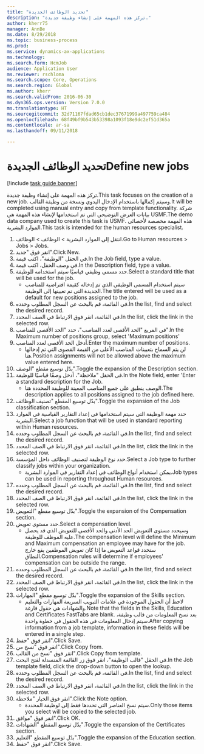 ```yaml
--- 
title: "تحديد الوظائف الجديدة"
description: "تركز هذه المهمة على إنشاء وظيفة جديدة."
author: kherr75
manager: AnnBe
ms.date: 8/29/2018
ms.topic: business-process
ms.prod: 
ms.service: dynamics-ax-applications
ms.technology: 
ms.search.form: HcmJob
audience: Application User
ms.reviewer: rschloma
ms.search.scope: Core, Operations
ms.search.region: Global
ms.author: kherr
ms.search.validFrom: 2016-06-30
ms.dyn365.ops.version: Version 7.0.0
ms.translationtype: HT
ms.sourcegitcommit: 32d71167fdad65cb1dec37671999a497759ca484
ms.openlocfilehash: 68f49bf9b543b53398a1093f18e9dc2ef51d365a
ms.contentlocale: ar-sa
ms.lasthandoff: 09/11/2018

---
```

# <a name="define-new-jobs"></a><span data-ttu-id="68755-103">تحديد الوظائف الجديدة</span><span class="sxs-lookup"><span data-stu-id="68755-103">Define new jobs</span></span>

[!include [task guide banner](../../includes/task-guide-banner.md)]

<span data-ttu-id="68755-104">تركز هذه المهمة على إنشاء وظيفة جديدة.</span><span class="sxs-lookup"><span data-stu-id="68755-104">This task focuses on the creation of a new job.</span></span> <span data-ttu-id="68755-105">وسيتم إكمالها باستخدام الإدخال اليدوي ونسخة من وظيفة القالب.</span><span class="sxs-lookup"><span data-stu-id="68755-105">It will be completed using manual entry and copy from template functionality.</span></span> <span data-ttu-id="68755-106">شركة بيانات العرض التوضيحي التي تم استخدامها لإنشاء هذه المهمة هي USMF.‬</span><span class="sxs-lookup"><span data-stu-id="68755-106">The demo data company used to create this task is USMF.</span></span> <span data-ttu-id="68755-107">هذه المهمة مخصصة لأخصائي الموارد البشرية.</span><span class="sxs-lookup"><span data-stu-id="68755-107">This task is intended for the human resources specialist.</span></span>

1. <span data-ttu-id="68755-108">انتقل إلى الموارد البشرية > الوظائف‬ > الوظائف‬.</span><span class="sxs-lookup"><span data-stu-id="68755-108">Go to Human resources > Jobs > Jobs.</span></span>
2. <span data-ttu-id="68755-109">انقر فوق "جديد".</span><span class="sxs-lookup"><span data-stu-id="68755-109">Click New.</span></span>
3. <span data-ttu-id="68755-110">في الحقل "الوظيفة"، اكتب قيمة.</span><span class="sxs-lookup"><span data-stu-id="68755-110">In the Job field, type a value.</span></span>
4. <span data-ttu-id="68755-111">في وصف الحقل، اكتب قيمة.</span><span class="sxs-lookup"><span data-stu-id="68755-111">In the Description field, type a value.</span></span>
5. <span data-ttu-id="68755-112">حدد مسمى وظيفي قياسيًا سيتم استخدامه للوظيفة.</span><span class="sxs-lookup"><span data-stu-id="68755-112">Select a standard title that will be used for the job.</span></span> 
    * <span data-ttu-id="68755-113">سيتم استخدام المسمى الوظيفي‬ الذي تم إدخاله كقيمة افتراضية للمناصب الجديدة التي تم تعيينها إلى الوظيفة.</span><span class="sxs-lookup"><span data-stu-id="68755-113">The title entered will be used as a default for new positions assigned to the job.</span></span>  
6. <span data-ttu-id="68755-114">في القائمة، قم بالبحث عن السجل المطلوب وحدده.</span><span class="sxs-lookup"><span data-stu-id="68755-114">In the list, find and select the desired record.</span></span>
7. <span data-ttu-id="68755-115">في القائمة، انقر فوق الارتباط في الصف المحدد.</span><span class="sxs-lookup"><span data-stu-id="68755-115">In the list, click the link in the selected row.</span></span>
8. <span data-ttu-id="68755-116">في المربع "الحد الأقصى لعدد المناصب‬"، حدد "الحد الأقصى للمناصب‬".‬</span><span class="sxs-lookup"><span data-stu-id="68755-116">In the Maximum number of positions group, select 'Maximum positions'</span></span>
9. <span data-ttu-id="68755-117">أدخل الحد الأقصى لعدد المناصب.</span><span class="sxs-lookup"><span data-stu-id="68755-117">Enter the maximum number of positions.</span></span> 
    * <span data-ttu-id="68755-118">لن يتم السماح بتعيينات المناصب الأعلى من القيمة القصوى التي تم إدخالها هنا.</span><span class="sxs-lookup"><span data-stu-id="68755-118">Position assignments will not be allowed above the maximum value entered here.</span></span>  
10. <span data-ttu-id="68755-119">بدّل توسيع مقطع "الوصف".</span><span class="sxs-lookup"><span data-stu-id="68755-119">Toggle the expansion of the Description section.</span></span>
11. <span data-ttu-id="68755-120">في الحقل "ملاحظة"، أدخل وصفًا قياسيًا للوظيفة.</span><span class="sxs-lookup"><span data-stu-id="68755-120">In the Note field, enter 'Enter a standard description for the Job.</span></span>
    * <span data-ttu-id="68755-121">الوصف ينطبق على جميع المناصب المعينة للوظيفة المحددة هنا.</span><span class="sxs-lookup"><span data-stu-id="68755-121">The description applies to all positions assigned to the job defined here.</span></span>  
12. <span data-ttu-id="68755-122">بدّل توسيع المقطع "تصنيف الوظائف‬".</span><span class="sxs-lookup"><span data-stu-id="68755-122">Toggle the expansion of the Job classification section.</span></span>
13. <span data-ttu-id="68755-123">حدد مهمة الوظيفة التي سيتم استخدامها في إعداد التقارير القياسية في الموارد البشرية.</span><span class="sxs-lookup"><span data-stu-id="68755-123">Select a job function that will be used in standard reporting within Human resources.</span></span>
14. <span data-ttu-id="68755-124">في القائمة، قم بالبحث عن السجل المطلوب وحدده.</span><span class="sxs-lookup"><span data-stu-id="68755-124">In the list, find and select the desired record.</span></span>
15. <span data-ttu-id="68755-125">في القائمة، انقر فوق الارتباط في الصف المحدد.</span><span class="sxs-lookup"><span data-stu-id="68755-125">In the list, click the link in the selected row.</span></span>
16. <span data-ttu-id="68755-126">حدد نوع الوظيفة لتصنيف الوظائف داخل المؤسسة.</span><span class="sxs-lookup"><span data-stu-id="68755-126">Select a Job type to further classify jobs within your organization.</span></span> 
    * <span data-ttu-id="68755-127">يمكن استخدام أنواع الوظائف في إعداد التقارير في الموارد البشرية.</span><span class="sxs-lookup"><span data-stu-id="68755-127">Job types can be used in reporting throughout Human resources.</span></span>  
17. <span data-ttu-id="68755-128">في القائمة، قم بالبحث عن السجل المطلوب وحدده.</span><span class="sxs-lookup"><span data-stu-id="68755-128">In the list, find and select the desired record.</span></span>
18. <span data-ttu-id="68755-129">في القائمة، انقر فوق الارتباط في الصف المحدد.</span><span class="sxs-lookup"><span data-stu-id="68755-129">In the list, click the link in the selected row.</span></span>
19. <span data-ttu-id="68755-130">بدّل توسيع مقطع "التعويض‬".</span><span class="sxs-lookup"><span data-stu-id="68755-130">Toggle the expansion of the Compensation section.</span></span>
20. <span data-ttu-id="68755-131">حدد مستوى تعويض.</span><span class="sxs-lookup"><span data-stu-id="68755-131">Select a compensation level.</span></span>
    * <span data-ttu-id="68755-132">وسيحدد مستوى التعويض الحد الأدنى والحد الأقصى للتعويض الذي قد يحصل عليه الموظف للوظيفة.</span><span class="sxs-lookup"><span data-stu-id="68755-132">The compensation level will define the Minimum and Maximum compensation an employee may have for the job.</span></span> <span data-ttu-id="68755-133">ستحدد قواعد التعويض ما إذا كان تعويض الموظفين يقع خارج النطاق.</span><span class="sxs-lookup"><span data-stu-id="68755-133">Compensation rules will determine if employees' compensation can be outside the range.</span></span>  
21. <span data-ttu-id="68755-134">في القائمة، قم بالبحث عن السجل المطلوب وحدده.</span><span class="sxs-lookup"><span data-stu-id="68755-134">In the list, find and select the desired record.</span></span>
22. <span data-ttu-id="68755-135">في القائمة، انقر فوق الارتباط في الصف المحدد.</span><span class="sxs-lookup"><span data-stu-id="68755-135">In the list, click the link in the selected row.</span></span>
23. <span data-ttu-id="68755-136">بدّل توسيع مقطع "المهارات".</span><span class="sxs-lookup"><span data-stu-id="68755-136">Toggle the expansion of the Skills section.</span></span>
    * <span data-ttu-id="68755-137">لاحظ أن الحقول الموجودة في علامات التبويب السريعة المهارات والتعليم والشهادات هي حقول فارغة.</span><span class="sxs-lookup"><span data-stu-id="68755-137">Note that the fields in the Skills, Education and Certificates FastTabs are blank.</span></span> <span data-ttu-id="68755-138">بعد نسخ المعلومات من قالب وظيفة، سيتم إدخال المعلومات في هذه الحقول في خطوة واحدة.</span><span class="sxs-lookup"><span data-stu-id="68755-138">After copying information from a job template, information in these fields will be entered in a single step.</span></span>   
24. <span data-ttu-id="68755-139">انقر فوق "حفظ".</span><span class="sxs-lookup"><span data-stu-id="68755-139">Click Save.</span></span>
25. <span data-ttu-id="68755-140">انقر فوق "نسخ من".</span><span class="sxs-lookup"><span data-stu-id="68755-140">Click Copy from.</span></span>
26. <span data-ttu-id="68755-141">انقر فوق "نسخ من القالب".</span><span class="sxs-lookup"><span data-stu-id="68755-141">Click Copy from template.</span></span>
27. <span data-ttu-id="68755-142">في الحقل "قالب الوظيفة"، انقر فوق زر القائمة المنسدلة لفتح البحث.</span><span class="sxs-lookup"><span data-stu-id="68755-142">In the Job template field, click the drop-down button to open the lookup.</span></span>
28. <span data-ttu-id="68755-143">في القائمة، قم بالبحث عن السجل المطلوب وحدده.</span><span class="sxs-lookup"><span data-stu-id="68755-143">In the list, find and select the desired record.</span></span>
29. <span data-ttu-id="68755-144">في القائمة، انقر فوق الارتباط في الصف المحدد.</span><span class="sxs-lookup"><span data-stu-id="68755-144">In the list, click the link in the selected row.</span></span>
30. <span data-ttu-id="68755-145">انقر فوق الخيار "ملاحظة‬".</span><span class="sxs-lookup"><span data-stu-id="68755-145">Click the Note option.</span></span>
    * <span data-ttu-id="68755-146">سيتم نسخ العناصر التي تحددها فقط إلى لوظيفة المحددة.</span><span class="sxs-lookup"><span data-stu-id="68755-146">Only those items you select will be copied to the selected job.</span></span>    
31. <span data-ttu-id="68755-147">انقر فوق "موافق".</span><span class="sxs-lookup"><span data-stu-id="68755-147">Click OK.</span></span>
32. <span data-ttu-id="68755-148">بدّل توسيع المقطع "الشهادات‬‬".</span><span class="sxs-lookup"><span data-stu-id="68755-148">Toggle the expansion of the Certificates section.</span></span>
33. <span data-ttu-id="68755-149">بدّل توسيع المقطع "التعليم‬‬".</span><span class="sxs-lookup"><span data-stu-id="68755-149">Toggle the expansion of the Education section.</span></span>
34. <span data-ttu-id="68755-150">انقر فوق "حفظ".</span><span class="sxs-lookup"><span data-stu-id="68755-150">Click Save.</span></span>


